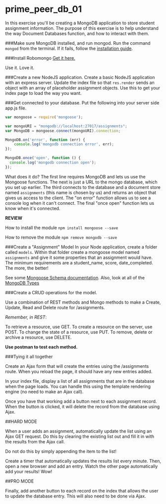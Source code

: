 # prime_peer_db_01
In this exercise you'll be creating a MongoDB application to store student assignment information. The purpose of this exercise is to help understand the way Document Databases function, and how to interact with them.

###Make sure MongoDB installed, and run mongod.
Run the command `mongod` from the terminal. If it fails, follow the [installation guide](http://docs.mongodb.org/manual/tutorial/install-mongodb-on-os-x/).

###Install Robomongo
[Get it here.](http://robomongo.org/)

Use it. Love it.

###Create a new NodeJS application. 
Create a basic NodeJS application with an express server. Update the index file so that `res.render` sends an object with an array of placeholder assignment objects. Use this to get your index page to load the way you want.

###Get connected to your database.
Put the following into your server side app.js file.

``` JavaScript
var mongoose = require('mongoose');

var mongoURI = "mongodb://localhost:27017/assignments";
var MongoDB = mongoose.connect(mongoURI).connection;

MongoDB.on('error', function (err) {
    console.log('mongodb connection error', err);
});

MongoDB.once('open', function () {
  console.log('mongodb connection open');
});
```

What does it do? The first line requires MongoDB and lets us use the Mongoose functions. The next is just a URL to the mongo database, which you set up earlier. The third connects to the database and a document store named `assignments` (this name is chosen by us) and returns an object that gives us access to the client. The "on error" function allows us to see a console log when it can't connect. The final "once open" function lets us know when it's connected. 

**REVIEW**

How to install the module
`npm install mongoose --save`

How to remove the module
`npm remove mongodb --save`

###Create a "Assignment" Model
In your Node application, create a folder called `models`. Within that folder create a mongoose model named `assignments` and give it some properties that an assignment would have. The minimum requirements are a student_name, score, date_completed. The more, the better!

See some [Mongoose Schema documentation](http://mongoosejs.com/docs/guide.html).
Also, look at all of the [MongoDB Types](http://docs.mongodb.org/manual/reference/bson-types/)

###Create a CRUD operations for the model.

Use a combination of REST methods and Mongo methods to make a Create, Update, Read and Delete route for /assignments. 

*Remember, in REST*:

To retrieve a resource, use GET. 
To create a resource on the server, use POST.
To change the state of a resource, use PUT.
To remove, delete or archive a resource, use DELETE.

**Use postman to test each method.**

###Tying it all together

Create an Ajax form that will create the entries using the /assignments route. When you reload the page, it should have any new entries added. 

In your index file, display a list of all assignments that are in the database when the page loads. You can handle this using the template rendering engine (no need to make an Ajax call).

Once you have that working add a button next to each assignment record. When the button is clicked, it will delete the record from the database using Ajax.

##HARD MODE

When a user adds an assignment, automatically update the list using an Ajax GET request. Do this by clearing the existing list out and fill it in with the results from the Ajax call. 

Do not do this by simply appending the item to the list! 

Create a timer that automatically updates the results list every minute. Then, open a new browser and add an entry. Watch the other page automatically add your results! Wow!

##PRO MODE

Finally, add another button to each record on the index that allows the user to update the database entry. This will also need to be done via Ajax. 
